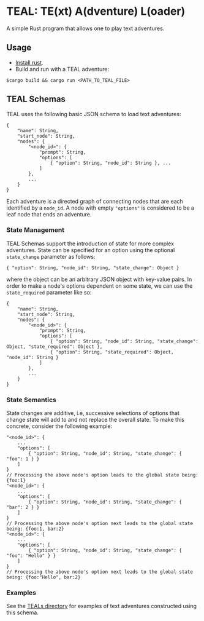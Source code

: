 # TEAL: TE(xt) A(dventure) L(oader)

A simple Rust program that allows one to play text adventures.

## Usage

* [Install rust](https://www.rust-lang.org/tools/install).
* Build and run with a TEAL adventure:

```
$cargo build && cargo run <PATH_TO_TEAL_FILE>
```

## TEAL Schemas

TEAL uses the following basic JSON schema to load text adventures:

```
{
    "name": String,
    "start_node": String,
    "nodes": {
        "<node_id>": {
            "prompt": String,
            "options": [
                { "option": String, "node_id": String }, ...
            ]
        },
        ...
    }
}
```

Each adventure is a directed graph of connecting nodes that are each identified by a `node_id`. A node with empty `"options"` is considered to be a leaf node that ends an adventure.

### State Management

TEAL Schemas support the introduction of state for more complex adventures. State can be specified for an option using the optional `state_change` parameter as follows:

```
{ "option": String, "node_id": String, "state_change": Object }
```

where the object can be an arbitrary JSON object with key-value pairs. In order to make a node's options dependent on some state, we can use the `state_required` parameter like so:

```
{
    "name": String,
    "start_node": String,
    "nodes": {
        "<node_id>": {
            "prompt": String,
            "options": [
                { "option": String, "node_id": String, "state_change": Object, "state_required": Object },
                { "option": String, "state_required": Object, "node_id": String }
            ]
        },
        ...
    }
}
```

### State Semantics

State changes are additive, i.e, successive selections of options that change state will add to and not replace the overall state. To make this concrete, consider the following example:

```
"<node_id>": {
    ...
    "options": [
        { "option": String, "node_id": String, "state_change": { "foo": 1 } }
    ]
}
// Processing the above node's option leads to the global state being: {foo:1}
"<node_id>": {
    ...
    "options": [
        { "option": String, "node_id": String, "state_change": { "bar": 2 } }
    ]
}
// Processing the above node's option next leads to the global state being: {foo:1, bar:2}
"<node_id>": {
    ...
    "options": [
        { "option": String, "node_id": String, "state_change": { "foo": "Hello" } }
    ]
}
// Processing the above node's option next leads to the global state being: {foo:"Hello", bar:2}

```

### Examples

See the [TEALs directory](teals/README.md) for examples of text adventures constructed using this schema.
